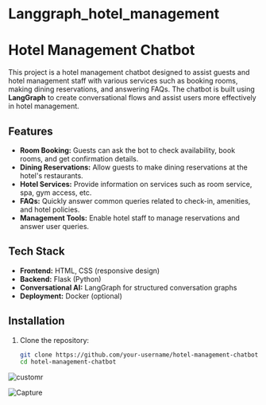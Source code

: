 ﻿# Langgraph_hotel_management
 # Hotel Management Chatbot

This project is a hotel management chatbot designed to assist guests and hotel management staff with various services such as booking rooms, making dining reservations, and answering FAQs. The chatbot is built using **LangGraph** to create conversational flows and assist users more effectively in hotel management.

## Features

- **Room Booking:** Guests can ask the bot to check availability, book rooms, and get confirmation details.
- **Dining Reservations:** Allow guests to make dining reservations at the hotel's restaurants.
- **Hotel Services:** Provide information on services such as room service, spa, gym access, etc.
- **FAQs:** Quickly answer common queries related to check-in, amenities, and hotel policies.
- **Management Tools:** Enable hotel staff to manage reservations and answer user queries.

## Tech Stack

- **Frontend:** HTML, CSS (responsive design)
- **Backend:** Flask (Python)
- **Conversational AI:** LangGraph for structured conversation graphs
- **Deployment:** Docker (optional)

## Installation

1. Clone the repository:
   ```bash
   git clone https://github.com/your-username/hotel-management-chatbot.git
   cd hotel-management-chatbot
![customr](https://github.com/user-attachments/assets/e9bf966f-4076-480e-a935-bd5dd3450950)



![Capture](https://github.com/user-attachments/assets/e3f29bc1-b30d-4f02-9099-e797436175ba)



